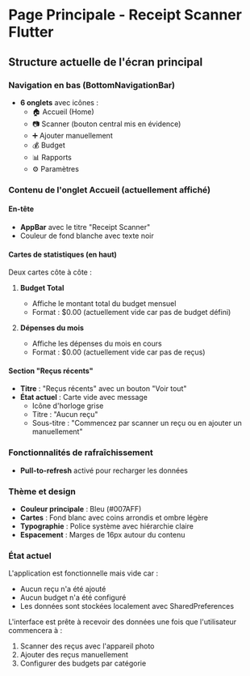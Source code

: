 # Page Principale - Receipt Scanner Flutter

## Structure actuelle de l'écran principal

### Navigation en bas (BottomNavigationBar)
- **6 onglets** avec icônes :
  - 🏠 Accueil (Home)
  - 📷 Scanner (bouton central mis en évidence)
  - ➕ Ajouter manuellement
  - 💰 Budget
  - 📊 Rapports
  - ⚙️ Paramètres

### Contenu de l'onglet Accueil (actuellement affiché)

#### En-tête
- **AppBar** avec le titre "Receipt Scanner"
- Couleur de fond blanche avec texte noir

#### Cartes de statistiques (en haut)
Deux cartes côte à côte :
1. **Budget Total**
   - Affiche le montant total du budget mensuel
   - Format : $0.00 (actuellement vide car pas de budget défini)

2. **Dépenses du mois**
   - Affiche les dépenses du mois en cours
   - Format : $0.00 (actuellement vide car pas de reçus)

#### Section "Reçus récents"
- **Titre** : "Reçus récents" avec un bouton "Voir tout"
- **État actuel** : Carte vide avec message
  - Icône d'horloge grise
  - Titre : "Aucun reçu"
  - Sous-titre : "Commencez par scanner un reçu ou en ajouter un manuellement"

### Fonctionnalités de rafraîchissement
- **Pull-to-refresh** activé pour recharger les données

### Thème et design
- **Couleur principale** : Bleu (#007AFF)
- **Cartes** : Fond blanc avec coins arrondis et ombre légère
- **Typographie** : Police système avec hiérarchie claire
- **Espacement** : Marges de 16px autour du contenu

### État actuel
L'application est fonctionnelle mais vide car :
- Aucun reçu n'a été ajouté
- Aucun budget n'a été configuré
- Les données sont stockées localement avec SharedPreferences

L'interface est prête à recevoir des données une fois que l'utilisateur commencera à :
1. Scanner des reçus avec l'appareil photo
2. Ajouter des reçus manuellement
3. Configurer des budgets par catégorie